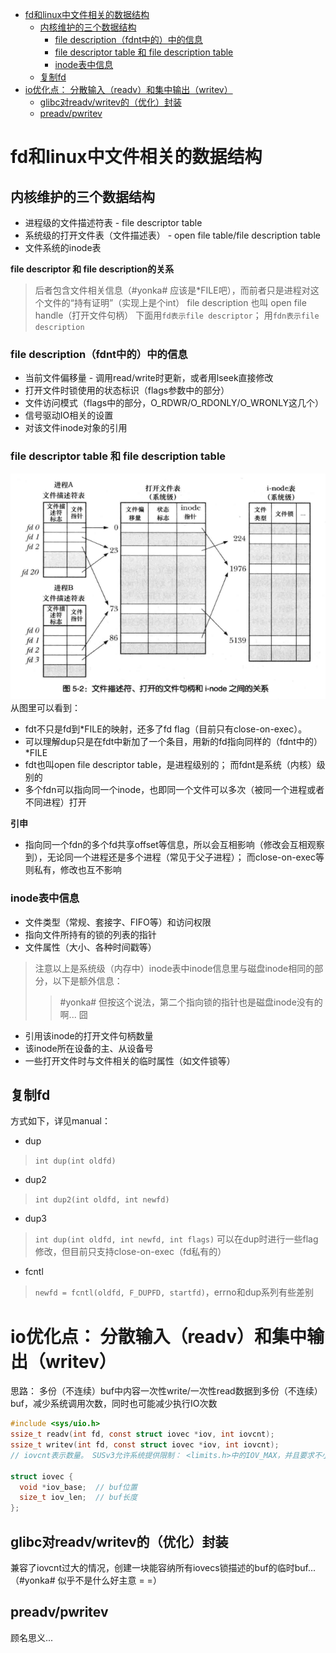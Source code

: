 <!-- TOC depthFrom:1 depthTo:6 withLinks:1 updateOnSave:0 orderedList:0 -->

- [fd和linux中文件相关的数据结构](#fd和linux中文件相关的数据结构)
	- [内核维护的三个数据结构](#内核维护的三个数据结构)
		- [file description（fdnt中的）中的信息](#file-descriptionfdnt中的中的信息)
		- [file descriptor table 和 file description table](#file-descriptor-table-和-file-description-table)
		- [inode表中信息](#inode表中信息)
	- [复制fd](#复制fd)
- [io优化点： 分散输入（readv）和集中输出（writev）](#io优化点-分散输入readv和集中输出writev)
	- [glibc对readv/writev的（优化）封装](#glibc对readvwritev的优化封装)
	- [preadv/pwritev](#preadvpwritev)

<!-- /TOC -->


# fd和linux中文件相关的数据结构

## 内核维护的三个数据结构
* 进程级的文件描述符表 - file descriptor table
* 系统级的打开文件表（文件描述表） - open file table/file description table
* 文件系统的inode表

**file descriptor 和  file description的关系**
> 后者包含文件相关信息（#yonka# 应该是*FILE吧），而前者只是进程对这个文件的“持有证明”（实现上是个int）
> file description 也叫 open file handle（打开文件句柄）
> 下面用`fd表示file descriptor`； 用`fdn表示file description`

### file description（fdnt中的）中的信息
* 当前文件偏移量 - 调用read/write时更新，或者用lseek直接修改
* 打开文件时锁使用的状态标识（flags参数中的部分）
* 文件访问模式（flags中的部分，O_RDWR/O_RDONLY/O_WRONLY这几个）
* 信号驱动IO相关的设置
* 对该文件inode对象的引用

### file descriptor table 和 file description table
![](pics/fd_vs_handle_vs_inode.png)
从图里可以看到：
* fdt不只是fd到\*FILE的映射，还多了fd flag（目前只有close-on-exec）。
* 可以理解dup只是在fdt中新加了一个条目，用新的fd指向同样的（fdnt中的）\*FILE
* fdt也叫open file descriptor table，是进程级别的； 而fdnt是系统（内核）级别的
* 多个fdn可以指向同一个inode，也即同一个文件可以多次（被同一个进程或者不同进程）打开

**引申**
* 指向同一个fdn的多个fd共享offset等信息，所以会互相影响（修改会互相观察到），无论同一个进程还是多个进程（常见于父子进程）； 而close-on-exec等则私有，修改也互不影响


### inode表中信息
* 文件类型（常规、套接字、FIFO等）和访问权限
* 指向文件所持有的锁的列表的指针
* 文件属性（大小、各种时间戳等）

> 注意以上是系统级（内存中）inode表中inode信息里与磁盘inode相同的部分，以下是额外信息：
>> #yonka# 但按这个说法，第二个指向锁的指针也是磁盘inode没有的啊... 囧

* 引用该inode的打开文件句柄数量
* 该inode所在设备的主、从设备号
* 一些打开文件时与文件相关的临时属性（如文件锁等）

## 复制fd

方式如下，详见manual：
* dup
> `int dup(int oldfd)`
* dup2
> `int dup2(int oldfd, int newfd)`
* dup3
> `int dup(int oldfd, int newfd, int flags)`
> 可以在dup时进行一些flag修改，但目前只支持close-on-exec（fd私有的）
* fcntl
> `newfd = fcntl(oldfd, F_DUPFD, startfd)`，errno和dup系列有些差别


# io优化点： 分散输入（readv）和集中输出（writev）
思路： 多份（不连续）buf中内容一次性write/一次性read数据到多份（不连续）buf，减少系统调用次数，同时也可能减少执行IO次数

```c
#include <sys/uio.h>
ssize_t readv(int fd, const struct iovec *iov, int iovcnt);
ssize_t writev(int fd, const struct iovec *iov, int iovcnt);
// iovcnt表示数量。 SUSv3允许系统提供限制： <limits.h>中的IOV_MAX，并且要求不小于16，linux为1024（对应内核常量 UIO_MAXIOV）

struct iovec {
  void *iov_base;  // buf位置
  size_t iov_len;  // buf长度
};
```

## glibc对readv/writev的（优化）封装
兼容了iovcnt过大的情况，创建一块能容纳所有iovecs锁描述的buf的临时buf...（#yonka# 似乎不是什么好主意 = =）

## preadv/pwritev
顾名思义...
